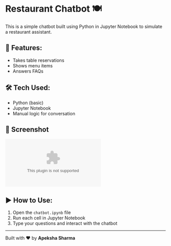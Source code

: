 # Restaurant Chatbot 🍽️

This is a simple chatbot built using Python in Jupyter Notebook to simulate a restaurant assistant.

## 🧠 Features:
- Takes table reservations
- Shows menu items
- Answers FAQs

## 🛠️ Tech Used:
- Python (basic)
- Jupyter Notebook
- Manual logic for conversation

## 📸 Screenshot
![Chatbot Screenshot](chatbot-screenshot.png.docx)

## ▶️ How to Use:
1. Open the `chatbot.ipynb` file
2. Run each cell in Jupyter Notebook
3. Type your questions and interact with the chatbot

---

Built with ❤️ by **Apeksha Sharma**
